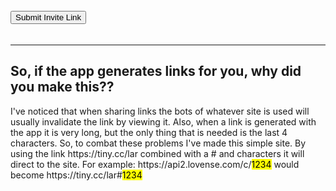<script type="text/javascript">
	if(window.location.hash){window.location = 'https://api2.lovense.com/c/'+window.location.hash.substr(1);}
</script>
<hr style='height:5px; visibility:hidden;' />
<button onclick="getInvite()">Submit Invite Link</button>
<p id='alert'></p>
<hr style='height:5px; visibility:hidden;' />
<hr />
<h2>So, if the app generates links for you, why did you make this??</h2>
<p>I've noticed that when sharing links the bots of whatever site is used will usually invalidate the link by viewing it. Also, when a link is generated with the app it is very long, but the only thing that is needed is the last 4 characters. So, to combat these problems I've made this simple site. By using the link https://tiny.cc/lar combined with a # and characters it will direct to the site. For example: https://api2.lovense.com/c/<mark>1234</mark> would become https://tiny.cc/lar#<mark>1234</mark></p>
<script>
	function getInvite() {
		document.getElementById("alert").innerHTML = "";
		var invite = prompt("Please enter your 4 digit invite code:", "");
		if ((invite != null) && (invite.length == 4)) {
			window.location = 'https://api2.lovense.com/c/'+invite;
		}
		else if (invite == null){}
		else {
			document.getElementById("alert").innerHTML = "Something went wrong, please make sure the invite code is 4 characters.";
		}
	}
</script>
<hr style='height:100px; visibility:hidden;' />